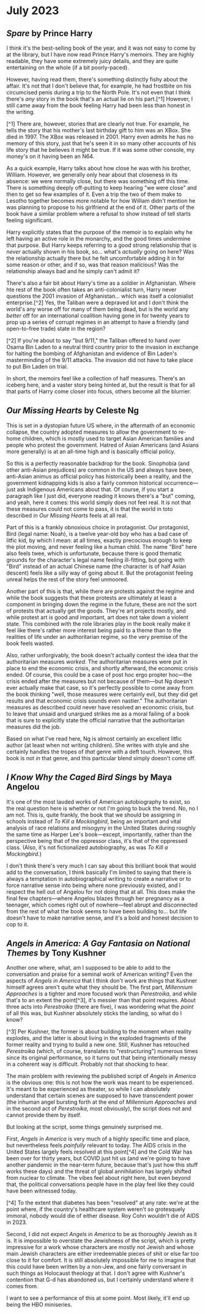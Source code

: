 July 2023
=========

_Spare_ by Prince Harry
-----------------------
I think it's the best-selling book of the year, and it was not easy to come by at the library, but I have now read Prince Harry's memoirs. They are highly readable, they have some extremely juicy details, and they are quite entertaining on the whole (if a bit poorly-paced).

However, having read them, there's something distinctly fishy about the affair. It's not that I don't believe that, for example, he had frostbite on his circumcised penis during a trip to the North Pole. It's not even that I think there's _any_ story in the book that's an actual lie on his part.[^1] However, I still came away from the book feeling Harry had been less than honest in the writing.

[^1] There are, however, stories that are clearly not true. For example, he tells the story that his mother's last birthday gift to him was an XBox. She died in 1997. The XBox was released in 2001. Harry even admits he has no memory of this story, just that he's seen it in so many other accounts of his life story that he believes it might be true. If it was some other console, my money's on it having been an N64.

As a quick example, Harry talks about how close he was with his brother, William. However, we generally only hear about that closeness in its absence: we were normally close, but there was something off this time. There is something deeply off-putting to keep hearing "we were close" and then to get so few examples of it. Even a trip the two of them make to Lesotho together becomes more notable for how William didn't mention he was planning to propose to his girlfriend at the end of it. Other parts of the book have a similar problem where a refusal to show instead of tell starts feeling significant.

Harry explicitly states that the purpose of the memoir is to explain why he left having an active role in the monarchy, and the good times undermine that purpose. But Harry keeps referring to a good strong relationship that is _never_ actually shown in his book, so... what's _actually_ going on here? Was the relationship actually there but he felt uncomfortable adding it in for some reason or other, and if so, was that reason malicious? Was the relationship always bad and he simply can't admit it?

There's also a fair bit about Harry's time as a soldier in Afghanistan. Where hte rest of the book often takes an anti-colonialist turn, Harry never questions the 2001 invasion of Afghanistan... which was itself a colonialist enterprise.[^2] Yes, the Taliban were a depraved lot and I don't think the world's any worse off for many of them being dead, but is the world any _better_ off for an international coalition having gone in for twenty years to prop up a series of corrupt regimes in an attempt to have a friendly (and open-to-free trade) state in the region?

[^2] If you're about to say "but 9/11," the Taliban offered to hand over Osama Bin Laden to a neutral third country prior to the invasion in exchange for halting the bombing of Afghanistan and evidence of Bin Laden's masterminding of the 9/11 attacks. The invasion did not have to take place to put Bin Laden on trial.

In short, the memoirs feel like a collection of half measures. There's an iceberg here, and a vaster story being hinted at, but the result is that for all that parts of Harry come closer into focus, others become all the blurrier.

_Our Missing Hearts_ by Celeste Ng
----------------------------------
This is set in a dystopian future US where, in the aftermath of an economic collapse, the country adopted measures to allow the government to re-home children, which is mostly used to target Asian American families and people who protest the government. Hatred of Asian Americans (and Asians more generally) is at an all-time high and is basically official policy.

So this is a perfectly reasonable backdrop for the book. Sinophobia (and other anti-Asian prejudices) are common in the US and always have been, anti-Asian animus as official policy has historically been a reality, and the government kidnapping kids is also a fairly common historical occurrence&mdash;just ask Indigenous Americans about that. Of course, if you start a paragraph like I just did, everyone reading it knows there's a "but" coming, and yeah, here it comes: this world simply does not feel real. It is not that these measures could not come to pass, it is that the world in toto described in _Our Missing Hearts_ feels at all real.

Part of this is a frankly obnoxious choice in protagonist. Our protagonist, Bird (legal name: Noah), is a twelve year-old boy who has a bad case of litfic kid, by which I mean: at all times, exactly precocious enough to keep the plot moving, and never feeling like a human child. The name "Bird" here also feels twee, which is unfortunate, because there is good thematic grounds for the character's legal name feeling ill-fitting, but going with "Bird" instead of an actual Chinese name (the character is of half Asian descent) feels like a silly way of going about it. But the protagonist feeling unreal helps the rest of the story feel unmoored.

Another part of this is that, while there are protests against the regime and while the book suggests that these protests are ultimately at least a component in bringing down the regime in the future, these are not the sort of protests that actually get the goods. They're art projects mostly, and while protest art is good and important, art does not take down a violent state. This combined with the role libraries play in the book really make it feel like there's rather more interest being paid to a theme than to the realities of life under an authoritarian regime, so the very premise of the book feels wasted.

Also, rather unforgivably, the book doesn't actually contest the idea that the authoritarian measures _worked_. The authoritarian measures were put in place to end the economic crisis, and shortly afterward, the economic crisis ended. Of course, this could be a case of post hoc ergo propter hoc&mdash;the crisis ended after the measures but not because of them&mdash;but Ng doesn't ever actually make that case, so it's perfectly possible to come away from the book thinking "well, those measures were certainly evil, but they did get results and that economic crisis sounds even nastier." The authoritarian measures as described could never have resolved an economic crisis, but to leave that unsaid and unargued strikes me as a moral failing of a book that is sure to explicitly state the official narrative that the authoritarian measures did the job.

Based on what I've read here, Ng is almost certainly an excellent litfic author (at least when not writing children). She writes with style and she certainly handles the tropes of _that_ genre with a deft touch. However, this book is not _in_ that genre, and this particular blend simply doesn't come off.

_I Know Why the Caged Bird Sings_ by Maya Angelou
-------------------------------------------------
It's one of the most lauded works of American autobiography to exist, so the real question here is whether or not I'm going to buck the trend. No, no I am not. This is, quite frankly, the book that we should be assigning in schools instead of _To Kill a Mockingbird_, being an important and vital analysis of race relations and misogyny in the United States during roughly the same time as Harper Lee's book&mdash;except, importantly, rather than the perspective being that of the oppressor class, it's that of the oppressed class. (Also, it's not fictionalized autobiography, as was _To Kill a Mockingbird_.)

I don't think there's very much I can say about this brilliant book that would add to the conversation, I think basically I'm limited to saying that there is always a temptation in autobiographical writing to create a narrative or to force narrative sense into being where none previously existed, and I respect the hell out of Angelou for not doing that at all. This does make the final few chapters&mdash;where Angelou blazes through her pregnancy as a teenager, which comes right out of nowhere&mdash;feel abrupt and disconnected from the rest of what the book seems to have been building to... but life doesn't have to make narrative sense, and it's a bold and honest decision to cop to it.

_Angels in America: A Gay Fantasia on National Themes_ by Tony Kushner
----------------------------------------------------------------------
Another one where, what, am I supposed to be able to add to the conversation and praise for a seminal work of American writing? Even the aspects of _Angels in America_ that I think don't work are things that Kushner himself agrees aren't quite what they should be. The first part, _Millennium Approaches_ is a tighter and more focused work than _Perestroika_, and while that's to an extent the point[^3], it's messier than that point requires. About three acts into _Perestroika_ (there are five), I was wondering what the _point_ of all this was, but Kushner absolutely sticks the landing, so what do I know?

[^3] Per Kushner, the former is about building to the moment when reality explodes, and the latter is about living in the exploded fragments of the former reality and trying to build a new one. Still, Kushner has retouched _Perestroika_ (which, of course, translates to "restructuring") numerous times since its original performance, so it turns out that being intentionally messy in a coherent way is difficult. Probably not that shocking to hear.

The main problem with reviewing the published script of _Angels in America_ is the obvious one: this is not how the work was meant to be experienced. It's meant to be experienced as theater, so while I can absolutely understand that certain scenes are supposed to have transcendent power (the inhuman angel bursting forth at the end of _Millennium Approaches_ and in the second act of _Perestroika_, most obviously), the script does not and cannot provide them by itself.

But looking at the script, some things genuinely surprised me.

First, _Angels in America_ is very much of a highly specific time and place, but nevertheless feels _painfully_ relevant to today. The AIDS crisis in the United States largely feels resolved at this point[^4] and the Cold War has been over for thirty years, but COVID just hit us (and we're going to have another pandemic in the near-term future, because that's just how this stuff works these days) and the threat of global annihilation has largely shifted from nuclear to climate. The vibes feel about right here, but even beyond that, the political conversations people have in the play feel like they could have been witnessed today.

[^4] To the extent that diabetes has been "resolved" at any rate: we're at the point where, if the country's healthcare system weren't so grotesquely immoral, nobody would die of either disease. Roy Cohn wouldn't die of AIDS in 2023.

Second, I did not expect _Angels in America_ to be as thoroughly Jewish as it is. It is impossible to overstate the Jewishness of the script, which is pretty impressive for a work whose characters are mostly _not_ Jewish and whose main Jewish characters are either irredeemable pieces of shit or else far too close to it for comfort. It is still absolutely impossible for me to imagine that this could have been written by a non-Jew, and one fairly conversant in such things as Holocaust theology at that. I don't agree with Kushner's contention that G-d has abandoned us, but I certainly understand where it comes from.

I want to see a performance of this at some point. Most likely, it'll end up being the HBO miniseries.